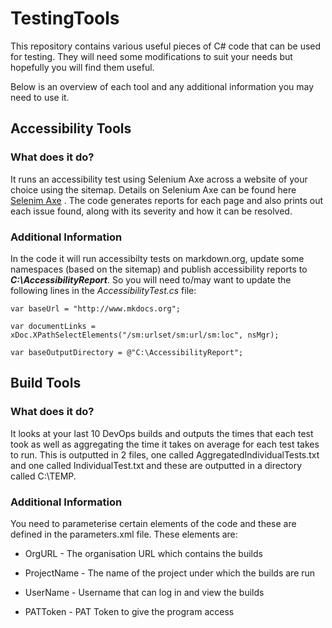 # TestingTools

This repository contains various useful pieces of C# code that can be used for testing. They will need some modifications to suit your needs but hopefully you will find them useful.

Below is an overview of each tool and any additional information you may need to use it.

## Accessibility Tools

### What does it do?
It runs an accessibility test using Selenium Axe across a website of your choice using the sitemap. Details on Selenium Axe can be found here [Selenim Axe](https://github.com/TroyWalshProf/SeleniumAxeDotnet) . The code generates reports for each page and also prints out each issue found, along with its severity and how it can be resolved. 

### Additional Information
In the code it will run accessibilty tests on markdown.org, update some namespaces (based on the sitemap) and publish accessibility reports to **_C:\AccessibilityReport_**. So you will need to/may want to update the following lines in the *AccessibilityTest.cs* file:

```var baseUrl = "http://www.mkdocs.org";```

```var documentLinks = xDoc.XPathSelectElements("/sm:urlset/sm:url/sm:loc", nsMgr);```

```var baseOutputDirectory = @"C:\AccessibilityReport";```


## Build Tools

### What does it do?
It looks at your last 10 DevOps builds and outputs the times that each test took as well as aggregating the time it takes on average for each test takes to run. This is outputted in 2 files, one called AggregatedIndividualTests.txt and one called IndividualTest.txt and these are outputted in a directory called C:\TEMP. 

### Additional Information
You need to parameterise certain elements of the code and these are defined in the parameters.xml file. These elements are:

* OrgURL - The organisation URL which contains the builds
  
* ProjectName - The name of the project under which the builds are run
  
* UserName - Username that can log in and view the builds

* PATToken - PAT Token to give the program access
